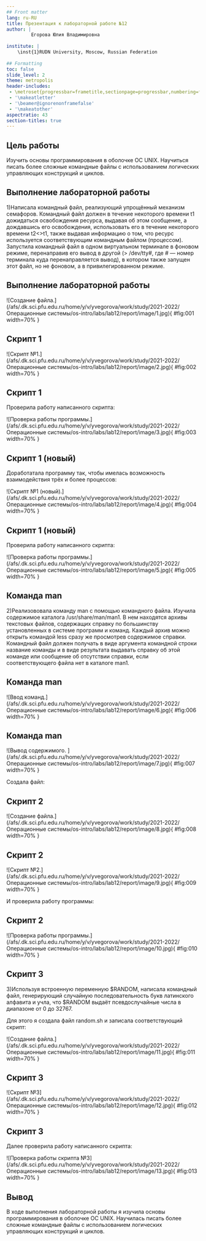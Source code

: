 ```yaml
---
## Front matter
lang: ru-RU
title: Презентация к лабораторной работе №12
author: |
         Егорова Юлия Владимировна
	
institute: |
	\inst{1}RUDN University, Moscow, Russian Federation
	
## Formatting
toc: false
slide_level: 2
theme: metropolis
header-includes: 
 - \metroset{progressbar=frametitle,sectionpage=progressbar,numbering=fraction}
 - '\makeatletter'
 - '\beamer@ignorenonframefalse'
 - '\makeatother'
aspectratio: 43
section-titles: true
---
```






## Цель работы

Изучить основы программирования в оболочке ОС UNIX. Научиться писать более сложные командные файлы с использованием логических управляющих конструкций и циклов.

## Выполнение лабораторной работы

1)Написала командный файл, реализующий упрощённый механизм семафоров. Командный файл должен в течение некоторого времени t1 дожидаться освобождения ресурса, выдавая об этом сообщение, а дождавшись его освобождения, использовать его в течение некоторого времени t2<>t1, также выдавая информацию о том, что ресурс используется соответствующим командным файлом (процессом). Запустила командный файл в одном виртуальном терминале в фоновом режиме, перенаправив его вывод в другой (> /dev/tty#, где # — номер терминала куда перенаправляется вывод), в котором также запущен этот файл, но не фоновом, а в привилегированном режиме.

## Выполнение лабораторной работы

![Создание файла.](/afs/.dk.sci.pfu.edu.ru/home/y/v/yvegorova/work/study/2021-2022/Операционные системы/os-intro/labs/lab12/report/image/1.jpg){ #fig:001 width=70% }

## Скрипт 1

![Скрипт №1.](/afs/.dk.sci.pfu.edu.ru/home/y/v/yvegorova/work/study/2021-2022/Операционные системы/os-intro/labs/lab12/report/image/2.jpg){ #fig:002 width=70% }

## Скрипт 1

Проверила работу написанного скрипта:

![Проверка работы программы.](/afs/.dk.sci.pfu.edu.ru/home/y/v/yvegorova/work/study/2021-2022/Операционные системы/os-intro/labs/lab12/report/image/3.jpg){ #fig:003 width=70% }

## Скрипт 1 (новый)

Доработатала программу так, чтобы имелась возможность взаимодействия трёх и более процессов:

![Скрипт №1 (новый).](/afs/.dk.sci.pfu.edu.ru/home/y/v/yvegorova/work/study/2021-2022/Операционные системы/os-intro/labs/lab12/report/image/4.jpg){ #fig:004 width=70% }

## Скрипт 1 (новый)

Проверила работу написанного скрипта:

![Проверка работы программы.](/afs/.dk.sci.pfu.edu.ru/home/y/v/yvegorova/work/study/2021-2022/Операционные системы/os-intro/labs/lab12/report/image/5.jpg){ #fig:005 width=70% }

## Команда man
2)Реализововала команду man с помощью командного файла. Изучила содержимое каталога /usr/share/man/man1. В нем находятся архивы текстовых файлов, содержащих справку по большинству установленных в системе программ и команд. Каждый архив можно открыть командой less сразу же просмотрев содержимое справки. Командный файл должен получать в виде аргумента командной строки название команды и в виде
результата выдавать справку об этой команде или сообщение об отсутствии справки, если соответствующего файла нет в каталоге man1.

## Команда man

![Ввод команд.](/afs/.dk.sci.pfu.edu.ru/home/y/v/yvegorova/work/study/2021-2022/Операционные системы/os-intro/labs/lab12/report/image/6.jpg){ #fig:006 width=70% }

## Команда man

![Вывод содержимого. ](/afs/.dk.sci.pfu.edu.ru/home/y/v/yvegorova/work/study/2021-2022/Операционные системы/os-intro/labs/lab12/report/image/7.jpg){ #fig:007 width=70% }

Создала файл:

## Скрипт 2

![Создание файла.](/afs/.dk.sci.pfu.edu.ru/home/y/v/yvegorova/work/study/2021-2022/Операционные системы/os-intro/labs/lab12/report/image/8.jpg){ #fig:008 width=70% }

## Скрипт 2

![Скрипт №2.](/afs/.dk.sci.pfu.edu.ru/home/y/v/yvegorova/work/study/2021-2022/Операционные системы/os-intro/labs/lab12/report/image/9.jpg){ #fig:009 width=70% }

И проверила работу программы:

## Скрипт 2

![Проверка работы программы.](/afs/.dk.sci.pfu.edu.ru/home/y/v/yvegorova/work/study/2021-2022/Операционные системы/os-intro/labs/lab12/report/image/10.jpg){ #fig:010 width=70% }

## Скрипт 3

3)Используя встроенную переменную $RANDOM, написала командный файл, генерирующий случайную последовательность букв латинского алфавита и учла, что $RANDOM выдаёт псевдослучайные числа в диапазоне от 0 до 32767.

Для этого я создала файл random.sh и записала соответствующий скрипт:

![Создание файла.](/afs/.dk.sci.pfu.edu.ru/home/y/v/yvegorova/work/study/2021-2022/Операционные системы/os-intro/labs/lab12/report/image/11.jpg){ #fig:011 width=70% }

## Скрипт 3

![Скрипт №3](/afs/.dk.sci.pfu.edu.ru/home/y/v/yvegorova/work/study/2021-2022/Операционные системы/os-intro/labs/lab12/report/image/12.jpg){ #fig:012 width=70% }

## Скрипт 3

Далее проверила работу написанного скрипта:

![Проверка работы скрипта №3](/afs/.dk.sci.pfu.edu.ru/home/y/v/yvegorova/work/study/2021-2022/Операционные системы/os-intro/labs/lab12/report/image/13.jpg){ #fig:013 width=70% }

## Вывод

В ходе выполнения лабораторной работы я изучила основы программирования в оболочке ОС UNIX. Научилась писать более сложные командные файлы с использованием логических управляющих конструкций и циклов.

